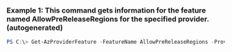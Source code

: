 ### Example 1: This command gets information for the feature named AllowPreReleaseRegions for the specified provider. (autogenerated)
```powershell
PS C:\> Get-AzProviderFeature -FeatureName AllowPreReleaseRegions -ProviderNamespace Microsoft.Compute
```


